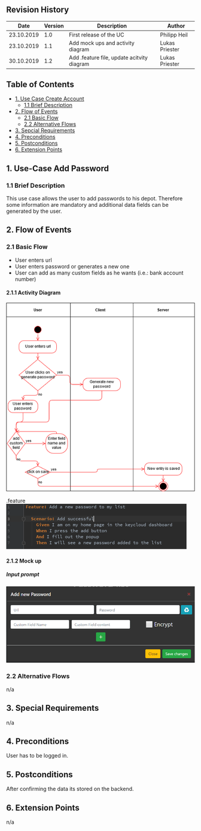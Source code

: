 ## Revision History
Date | Version | Description | Author
--- | --- | --- | ---
23.10.2019 | 1.0 | First release of the UC | Philipp Heil
23.10.2019 | 1.1 | Add mock ups and activity diagram | Lukas Priester
30.10.2019 | 1.2 | Add .feature file, update acitvity diagram | Lukas Priester

## Table of Contents
- [1. Use Case Create Account](#1-use-case-create-account)
  - [1.1 Brief Description](#11-brief-description)
- [2. Flow of Events](#2-flow-of-events)
  - [2.1 Basic Flow](#21-basic-flow)
  - [2.2 Alternative Flows](#22-alternative-flows)
- [3. Sepcial Requirements](#3-special-requirements)
- [4. Preconditions](#4-preconditions)
- [5. Postconditions](#5-postconditions)
- [6. Extension Points](#6-extension-points)

## 1. Use-Case Add Password
### 1.1 Brief Description
This use case allows the user to add passwords to his depot. Therefore some information are 
mandatory and additional data fields can be generated by the user.

## 2. Flow of Events
### 2.1 Basic Flow
- User enters url
- User enters password or generates a new one
- User can add as many custom fields as he wants (i.e.: bank account number)
#### 2.1.1 Activity Diagram
![UC_AddPassword](images/UC/UC_AddPassword.png)  

.feature  
![FeatureFile](images/featureFileScreenshots/Featurfile_UC_AddPassword.PNG)
#### 2.1.2 Mock up
##### Input prompt
![Mockup_InputPrompt](images/mockups/Mockup_InputPrompt.PNG)
### 2.2 Alternative Flows
n/a

## 3. Special Requirements
n/a

## 4. Preconditions
User has to be logged in.

## 5. Postconditions
After confirming the data its stored on the backend.

## 6. Extension Points
n/a
